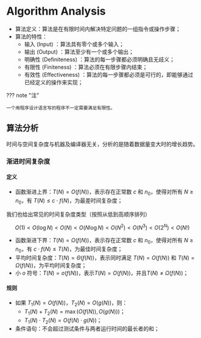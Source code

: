 # Algorithm Analysis

- 算法定义：算法是在有限时间内解决特定问题的一组指令或操作步骤；
- 算法的特性：
   - 输入 (Input) ：算法具有零个或多个输入；
   - 输出 (Output) ：算法至少有一个或多个输出；
   - 明确性 (Definiteness) ：算法的每一步骤都必须明确且无歧义；
   - 有限性 (Finiteness) ：算法必须在有限步骤内结束；
   - 有效性 (Effectiveness) ：算法的每一步骤都必须是可行的，即能够通过已经定义的操作来实现；

??? note "注"

    一个用程序设计语言写的程序不一定需要满足有限性。

## 算法分析

时间与空间复杂度与机器及编译器无关，分析的是随着数据量变大时的增长趋势。

### 渐进时间复杂度
#### 定义

- 函数渐进上界：$T (N) = O(f(N))$，表示存在正常数 $c$ 和 $n_0$，使得对所有 $N \geq n_0$，有 $T(N) \leq c \cdot f(N)$，为最差时间复杂度；

我们也给出常见的时间复杂度类型（按照从低到高顺序排列）

$$
O(1) < O(\log N) < O(N) < O(N \log N) < O(N^2) < O(N^3) < O(2^N) < O(N!)
$$

- 函数渐进下界：$T (N) = \Omega(f(N))$，表示存在正常数 $c$ 和 $n_0$，使得对所有 $N \geq n_0$，有 $c \cdot f(N) \leq T(N)$，为最佳时间复杂度；
- 平均时间复杂度：$T (N) = \Theta(f(N))$，表示同时满足 $T(N) = O(f(N))$ 和 $T(N) = \Omega(f(N))$，为平均时间复杂度；
- 小 $o$ 符号：$T (N) = o(f(N))$，表示$T(N) = O(f(N))$，并且$T (N) \neq \Omega(f(N))$；

#### 规则

- 如果 $T_1(N) = O(f(N))$，$T_2(N) = O(g(N))$，则：
    - $T_1(N) + T_2(N) = \max ( O(f(N)), O(g(N)) )$；
    - $T_1(N) \cdot T_2(N) = O(f(N) \cdot g(N))$；
- 条件语句：不会超过测试条件与两者运行时间的最长者的和；